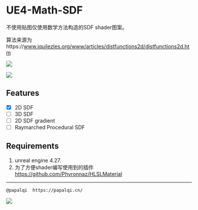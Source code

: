 

# UE4-Math-SDF

不使用贴图仅使用数学方法构造的SDF shader图案。

算法来源为https://www.iquilezles.org/www/articles/distfunctions2d/distfunctions2d.htm


![](https://papalqiblog.oss-cn-beijing.aliyuncs.com/blog/picture20220211204123.png)

![](https://papalqiblog.oss-cn-beijing.aliyuncs.com/blog/pictureP2.png)

## Features
- [x] 2D SDF 
- [ ] 3D SDF 
- [ ] 2D SDF gradient
- [ ]  Raymarched Procedural SDF 
## Requirements

1. unreal engine 4.27.
2. 为了方便shader编写使用到的插件 https://github.com/Phyronnaz/HLSLMaterial

--- 
    @papalqi  https://papalqi.cn/

![](https://papalqiblog.oss-cn-beijing.aliyuncs.com/blog/picture20220211204152.png)
